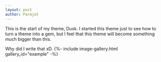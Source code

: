```yaml
---
layout: post
author: Parmjot
---
```

This is the start of my theme, Dusk.
I started this theme just to see how to turn a theme into a gem, but I feel that this theme will become something much bigger than this.

Why did I write that xD.
{%- include image-gallery.html gallery_id="example" -%}

